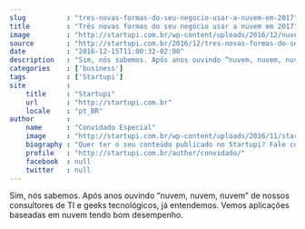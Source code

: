 ```yaml
---
slug          : "tres-novas-formas-do-seu-negocio-usar-a-nuvem-em-2017"
title         : "Três novas formas do seu negócio usar a nuvem em 2017"
image         : "http://startupi.com.br/wp-content/uploads/2016/12/nuvem3-870x250.jpg"
source        : "http://startupi.com.br/2016/12/tres-novas-formas-do-seu-negocio-usar-a-nuvem-em-2017/"
date          : "2016-12-15T11:00:32-02:00"
description   : "Sim, nós sabemos. Após anos ouvindo “nuvem, nuvem, nuvem” de nossos consultores de TI e geeks tecnológicos, já entendemos. Vemos aplicações baseadas em nuvem tendo bom desempenho."
categories    : ['business']
tags          : ['Startupi']
site          :
    title     : "Startupi"
    url       : "http://startupi.com.br"
    locale    : "pt_BR"
author        :
    name      : "Convidado Especial"
    image     : "http://startupi.com.br/wp-content/uploads/2016/11/startupi_bola-170x170.jpg"
    biography : "Quer ter o seu conteúdo publicado no Startupi? Fale com a gente pelo ."
    profile   : "http://startupi.com.br/author/convidado/"
    facebook  : null
    twitter   : null
---
```


Sim, nós sabemos. Após anos ouvindo “nuvem, nuvem, nuvem” de nossos consultores de TI e geeks tecnológicos, já entendemos. Vemos aplicações baseadas em nuvem tendo bom desempenho.
